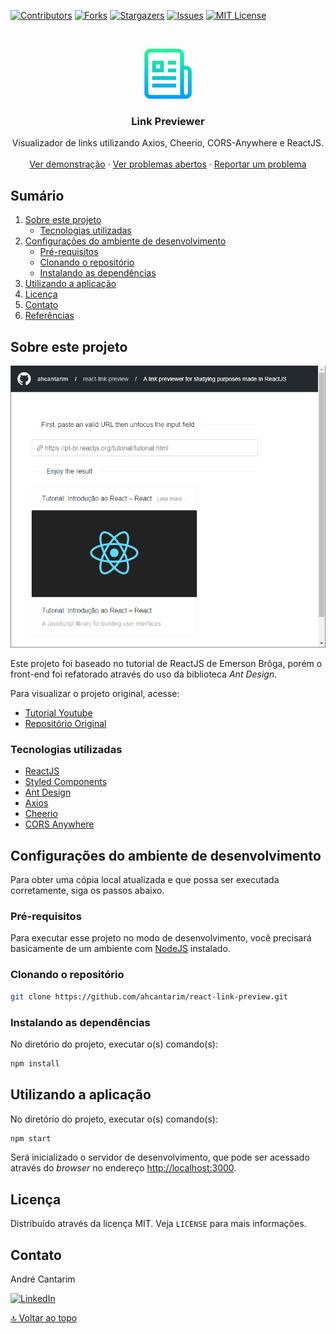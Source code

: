 [![Contributors][contributors-shield]][contributors-url]
[![Forks][forks-shield]][forks-url]
[![Stargazers][stars-shield]][stars-url]
[![Issues][issues-shield]][issues-url]
[![MIT License][license-shield]][license-url]


<!-- PROJECT LOGO -->
<br />
<p align="center">
  <a href="https://github.com/ahcantarim/react-link-preview">
    <img src=".github/logo.png" alt="react-link-preview" width="80" height="80">
  </a>

  <h3 align="center">Link Previewer</h3>

  <p align="center">
    Visualizador de links utilizando Axios, Cheerio, CORS-Anywhere e ReactJS.
    <br />
    <br />
    <a href="[CONST_DEMO_URL]">Ver demonstração</a>
    ·
    <a href="https://github.com/ahcantarim/react-link-preview/issues">Ver problemas abertos</a>
    ·
    <a href="https://github.com/ahcantarim/react-link-preview/issues/new">Reportar um problema</a>
  </p>
</p>


<!-- TABLE OF CONTENTS -->
## Sumário

<ol>
    <li>
        <a href="#sobre-este-projeto">Sobre este projeto</a>
        <ul>
            <li><a href="#tecnologias-utilizadas">Tecnologias utilizadas</a></li>
        </ul>
    </li>
    <li>
        <a href="#configurações-do-ambiente-de-desenvolvimento">Configurações do ambiente de desenvolvimento</a>
        <ul>
            <li><a href="#pré-requisitos">Pré-requisitos</a></li>
            <li><a href="#clonando-o-repositório">Clonando o repositório</a></li>
            <li><a href="#instalando-as-dependências">Instalando as dependências</a></li>
        </ul>
    </li>
    <li><a href="#utilizando-a-aplicação">Utilizando a aplicação</a></li>
    <li><a href="#licença">Licença</a></li>
    <li><a href="#contato">Contato</a></li>
    <li><a href="#referências">Referências</a></li>
</ol>


<!-- ABOUT THE PROJECT -->
## Sobre este projeto

[![Screenshot][product-screenshot]][product-screenshot]

Este projeto foi baseado no tutorial de ReactJS de Emerson Brôga, porém o front-end foi refatorado através do uso da biblioteca *Ant Design*.

Para visualizar o projeto original, acesse:
- [Tutorial Youtube](https://www.youtube.com/watch?v=p9aWx0QXGZw)
- [Repositório Original](https://github.com/emersonbrogadev/react-link-preview)


### Tecnologias utilizadas

- [ReactJS](https://github.com/facebook/create-react-app)
- [Styled Components](https://github.com/styled-components/styled-components)
- [Ant Design](https://ant.design/)
- [Axios](https://github.com/axios/axios)
- [Cheerio](https://github.com/cheeriojs/cheerio)
- [CORS Anywhere](https://cors-anywhere.herokuapp.com/)

<!-- GETTING STARTED -->
## Configurações do ambiente de desenvolvimento

Para obter uma cópia local atualizada e que possa ser executada corretamente, siga os passos abaixo.

### Pré-requisitos

Para executar esse projeto no modo de desenvolvimento, você precisará basicamente de um ambiente com [NodeJS](https://nodejs.org/) instalado.


### Clonando o repositório

```bash
git clone https://github.com/ahcantarim/react-link-preview.git
```


### Instalando as dependências

No diretório do projeto, executar o(s) comando(s):

```bash
npm install
```


<!-- USAGE EXAMPLES -->
## Utilizando a aplicação

No diretório do projeto, executar o(s) comando(s):

```bash
npm start
```

Será inicializado o servidor de desenvolvimento, que pode ser acessado através do *browser* no endereço <http://localhost:3000>.


<!-- LICENSE -->
## Licença

Distribuído através da licença MIT. Veja `LICENSE` para mais informações.


<!-- CONTACT -->
## Contato

André Cantarim

[![LinkedIn][linkedin-shield]][linkedin-url]


<a href="#sumário">🔝 Voltar ao topo</a>


<!-- MARKDOWN LINKS & IMAGES -->
<!-- https://www.markdownguide.org/basic-syntax/#reference-style-links -->
[contributors-shield]: https://img.shields.io/github/contributors/ahcantarim/react-link-preview.svg?style=for-the-badge
[contributors-url]: https://github.com/ahcantarim/react-link-preview/graphs/contributors
[forks-shield]: https://img.shields.io/github/forks/ahcantarim/react-link-preview.svg?style=for-the-badge
[forks-url]: https://github.com/ahcantarim/react-link-preview/network/members
[stars-shield]: https://img.shields.io/github/stars/ahcantarim/react-link-preview.svg?style=for-the-badge
[stars-url]: https://github.com/ahcantarim/react-link-preview/stargazers
[issues-shield]: https://img.shields.io/github/issues/ahcantarim/react-link-preview.svg?style=for-the-badge
[issues-url]: https://github.com/ahcantarim/react-link-preview/issues
[license-shield]: https://img.shields.io/github/license/ahcantarim/react-link-preview.svg?style=for-the-badge
[license-url]: https://github.com/ahcantarim/react-link-preview/blob/master/LICENSE.txt
[linkedin-shield]: https://img.shields.io/badge/-LinkedIn-black.svg?style=for-the-badge&logo=linkedin&colorB=555
[linkedin-url]: https://linkedin.com/in/ahcantarim
[product-screenshot]: https://raw.githubusercontent.com/ahcantarim/react-link-preview/master/src/images/react-link-preview-01.png
